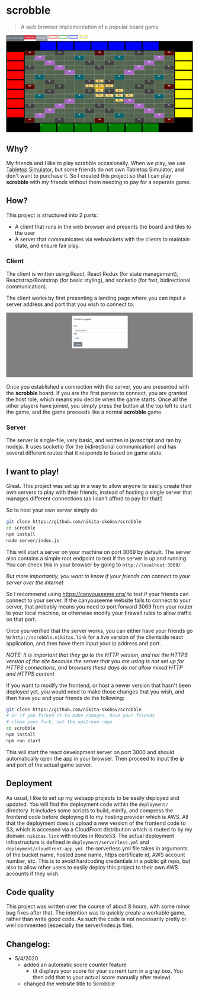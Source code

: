 # scrobble

> A web browser implementation of a popular board game

![preview](.github/board.png?raw=true "Board Preview")

## Why?

My friends and I like to play scrabble occasionally. When we play, we use [Tabletop Simulator](https://store.steampowered.com/app/286160/Tabletop_Simulator/), but some friends do not own Tabletop Simulator, and don't want to purchase it. So I created this project so that I can play **scrobble** with my friends without them needing to pay for a seperate game.

## How?

This project is structured into 2 parts:

- A client that runs in the web browser and presents the board and tiles to the user
- A server that communicates via websockets with the clients to maintain state, and ensure fair play.

### Client

The client is written using React, React Redux (for state management), Reactstrap/Bootstrap (for basic styling), and socketio (for fast, bidirectional communication).

The client works by first presenting a landing page where you can input a server address and port that you wish to connect to.

![landing](.github/landing.png?raw=true "Landing Page")

Once you established a connection with the server, you are presented with the **scrobble** board. If you are the first person to connect, you are granted the host role, which means you decide when the game starts. Once all the other players have joined, you simply press the button at the top left to start the game, and the game proceeds like a normal **scrobble** game.

### Server

The server is single-file, very basic, and written in javascript and ran by nodejs. It uses socketio (for the bidirectional communication) and has several different routes that it responds to based on game state.

## I want to play!

Great. This project was set up in a way to allow anyone to easily create their own servers to play with their friends, instead of hosting a single server that manages different connections (as I can't afford to pay for that!) 

So to host your own server simply do:

```sh
git clone https://github.com/nikita-skobov/scrobble
cd scrobble
npm install
node server/index.js
```

This will start a server on your machine on port 3069 by default. The server also contains a simple root endpoint to test if the server is up and running. You can check this in your browser by going to `http://localhost:3069/`

*But more importantly, you want to know if your friends can connect to your server over the internet*

So I recommend using https://canyouseeme.org/ to test if your friends can connect to your server. If the canyouseeme website fails to connect to your server, that probably means you need to port forward 3069 from your router to your local machine, or otherwise modify your firewall rules to allow traffic on that port.


Once you verified that the server works, you can either have your friends go to `http://scrobble.nikitas.link` for a live version of the clientside react application, and then have them input your ip address and port.

*NOTE: It is important that they go to the HTTP version, and not the HTTPS version of the site because the server that you are using is not set up for HTTPS connections, and browsers these days do not allow mixed HTTP and HTTPS content*

If you want to modify the frontend, or host a newer version that hasn't been deployed yet, you would need to make those changes that you wish, and then have you and your friends do the following:

```sh
git clone https://github.com/nikita-skobov/scrobble
# or if you forked it to make changes, have your friends
# clone your fork, not the upstream repo
cd scrobble
npm install
npm run start
```

This will start the react development server on port 3000 and should automatically open the app in your browser. Then proceed to input the ip and port of the actual game server.

## Deployment

As usual, I like to set up my webapp projects to be easily deployed and updated. You will find the deployment code within the `deployment/` directory. It includes some scripts to build, minify, and compress the frontend code before deploying it to my hosting provider which is AWS. All that the deployment does is upload a new version of the frontend code to S3, which is accessed via a CloudFront distribution which is routed to by my domain: `nikitas.link` with routes in Route53. The actual deployment infrastructure is defined in `deployment/serverless.yml` and `deployment/cloudfront-app.yml`. the serverless.yml file takes in arguments of the bucket name, hosted zone name, https certificate id, AWS account number, etc. This is to avoid hardcoding credentials in a public git repo, but also to allow other users to easily deploy this project to their own AWS accounts if they wish.



## Code quality

This project was written over the course of about 8 hours, with some minor bug fixes after that. The intention was to quickly create a workable game, rather than write good code. As such the code is not necessarily pretty or well commented (especially the server/index.js file).

## Changelog:

- 5/4/2020
    - added an automatic score counter feature
        - (it displays your score for your current turn in a gray box. You then add that to your actual score manually after review)
    - changed the website title to Scrobble
 